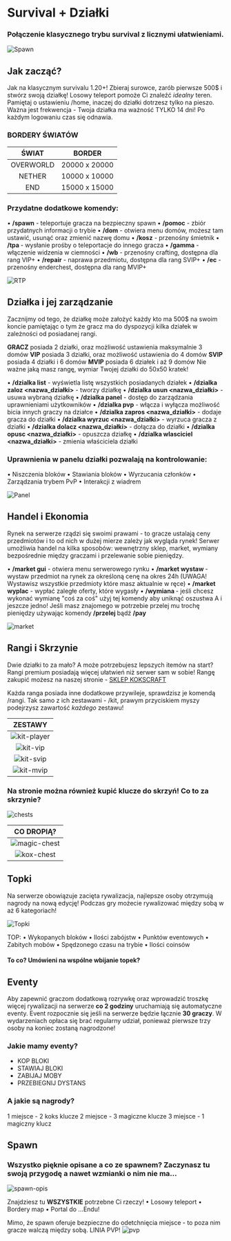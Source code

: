# Survival + Działki
### Połączenie klasycznego trybu survival z licznymi ułatwieniami. 
![Spawn](/assets/survival-dzialki/survival-spawn.png)

## Jak zacząć?
Jak na klasycznym survivalu 1.20+! Zbieraj surowce, zarób pierwsze 500$ i stwórz swoją działkę! 
Losowy teleport pomoże Ci znaleźć *idealny* teren.
Pamiętaj o ustawieniu /home, inaczej do działki dotrzesz tylko na pieszo.
Ważna jest frekwencja - Twoja działka ma ważność TYLKO 14 dni! Po każdym logowaniu czas się odnawia.

### BORDERY ŚWIATÓW


|   ŚWIAT   |    BORDER     |
|:---------:|:-------------:|
| OVERWORLD | 20000 x 20000 |
|  NETHER   | 10000 x 10000 |
|    END    | 15000 x 15000 |   

### Przydatne dodatkowe komendy:
• **/spawn** - teleportuje gracza na bezpieczny spawn
• **/pomoc** - zbiór przydatnych informacji o trybie
• **/dom** - otwiera menu domów, możesz tam ustawić, usunąć oraz zmienić nazwę domu
• **/kosz** - przenośny śmietnik
• **/tpa <nick>** - wysłanie prośby o teleportacje do innego gracza
• **/gamma** - włączenie widzenia w ciemności
• **/wb** - przenośny crafting, dostępna dla rang VIP+
• **/repair** - naprawa przedmiotu, dostępna dla rang SVIP+
• **/ec** - przenośny enderchest, dostępna dla rang MVIP+

![RTP](/assets/survival-dzialki/rtp.png)

## Działka i jej zarządzanie
Zacznijmy od tego, że działkę może założyć każdy kto ma 500$ na swoim koncie pamiętając o tym że gracz ma do dyspozycji kilka działek w zależności od posiadanej rangi.

**GRACZ** posiada 2 działki, oraz możliwość ustawienia maksymalnie 3 domów
**VIP** posiada 3 działki, oraz możliwość ustawienia do 4 domów
**SVIP** posiada 4 działki i 6 domów
**MVIP** posiada 6 działek i aż 9 domów
Nie ważne jaką masz rangę, wymiar Twojej działki do 50x50 kratek!


• **/dzialka list** - wyświetla listę wszystkich posiadanych działek
• **/dzialka zaloz <nazwa_działki>** - tworzy działkę
• **/dzialka usun <nazwa_działki>** - usuwa wybraną działkę
• **/dzialka panel** - dostęp do zarządzania uprawnieniami użytkowników
• **/dzialka pvp** - włącza i wyłącza możliwość bicia innych graczy na działce
• **/dzialka zapros <nick> <nazwa_działki>** - dodaje gracza do działki
• **/dzialka wyrzuc <nick> <nazwa_działki>** - wyrzuca gracza z działki
• **/dzialka dolacz <nazwa_działki>** - dołącza do działki
• **/dzialka opusc <nazwa_działki>** - opuszcza działkę
• **/dzialka wlasciciel <nick> <nazwa_działki>** - zmienia właściciela działki

### Uprawnienia w panelu działki pozwalają na kontrolowanie:
• Niszczenia bloków
• Stawiania bloków
• Wyrzucania członków
• Zarządzania trybem PvP
• Interakcji z wiadrem

![Panel](/assets/survival-dzialki/panel.png)

## Handel i Ekonomia
Rynek na serwerze rządzi się swoimi prawami -  to gracze ustalają ceny przedmiotów i to od nich w dużej mierze zależy jak wygląda rynek!
Serwer umożliwia handel na kilka sposobów: wewnętrzny sklep, market, wymiany bezpośrednie między graczami i przelewanie sobie pieniędzy.

• **/market gui** - otwiera menu serwerowego rynku
• **/market wystaw <cena>** - wystaw przedmiot na rynek za określoną cenę na okres 24h (UWAGA! Wystawisz wszystkie przedmioty które masz aktualnie w ręce)
• **/market wyplac** - wypłać zaległe oferty, które wygasły
• **/wymiana <nick>** - jeśli chcesz wykonać wymianę "coś za coś" użyj tej komendy aby uniknąć oszustwa
A i jeszcze jedno! Jeśli masz znajomego w potrzebie przelej mu trochę pieniędzy używając komendy **/przelej <nick> <ilosc>** bądź **/pay <nick> <ilosc>**

![market](/assets/survival-dzialki/market.png)

## Rangi i Skrzynie
Dwie działki to za mało? A może potrzebujesz lepszych itemów na start? Rangi premium posiadają więcej ułatwień niż serwer sam w sobie!
Rangę zakupić możesz na naszej stronie - [SKLEP KOKSCRAFT](https://kokscraft.pl/sklep/rangi/sv-1-20_1)

Każda ranga posiada inne dodatkowe przywileje, sprawdzisz je komendą /rangi.
Tak samo z ich zestawami - /kit, prawym przyciskiem myszy podejrzysz zawartość *każdego* zestawu!

|                        ZESTAWY                         |
|:------------------------------------------------------:|
| ![kit-player](/assets/survival-dzialki/kit-player.png) |
|    ![kit-vip](/assets/survival-dzialki/kit-vip.png)    |
|   ![kit-svip](/assets/survival-dzialki/kit-svip.png)   |
|   ![kit-mvip](/assets/survival-dzialki/kit-mvip.png)   |


### Na stronie można również kupić **klucze do skrzyń!** Co to za skrzynie?
![chests](/assets/survival-dzialki/chests.png)

|                        CO DROPIĄ?                        |
|:--------------------------------------------------------:|
| ![magic-chest](/assets/survival-dzialki/magic-chest.png) |
|   ![kox-chest](/assets/survival-dzialki/kox-chest.png)   |


## Topki <!-- SUNSHINE -->
Na serwerze obowiązuje zacięta rywalizacja, najlepsze osoby otrzymują nagrody na nową edycję!
Podczas gry możecie rywalizować między sobą w aż 6 kategoriach!

![Topki](/assets/survival-dzialki/top-list.png)

TOP:
• Wykopanych bloków
• Ilości zabójstw
• Punktów eventowych
• Zabitych mobów
• Spędzonego czasu na trybie
• Ilości coinsów

#### **To co? Umówieni na wspólne wbijanie topek?**


## Eventy
Aby zapewnić graczom dodatkową rozrywkę oraz wprowadzić troszkę więcej rywalizacji na serwerze **co 2 godziny** uruchamiają się automatyczne eventy.
Event rozpocznie się jeśli na serwerze będzie łącznie **30 graczy**.
W wydarzeniach opłaca się brać regularny udział, ponieważ pierwsze trzy osoby na koniec zostaną nagrodzone!

### **Jakie mamy eventy?**

- KOP BLOKI
- STAWIAJ BLOKI
- ZABIJAJ MOBY
- PRZEBIEGNIJ DYSTANS

### A jakie są nagrody?
1 miejsce - 2 koks klucze
2 miejsce - 3 magiczne klucze
3 miejsce - 1 magiczny klucz 


## Spawn
### Wszystko pięknie opisane a co ze spawnem? Zaczynasz tu swoją przygodę a nawet wzmianki o nim nie ma...

![spawn-opis](/assets/survival-dzialki/spawn-desc.png)

Znajdziesz tu **WSZYSTKIE** potrzebne Ci rzeczy! 
• Losowy teleport
• Bordery map
• Portal do ...Endu!

Mimo, że spawn oferuje bezpieczne do odetchnięcia miejsce - to poza nim gracze walczą między sobą. 
LINIA PVP!
![pvp](/assets/survival-dzialki/pvp.png)

